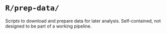 # `R/prep-data/`

Scripts to download and prepare data for later analysis.
Self-contained, not designed to be part of a working pipeline.
